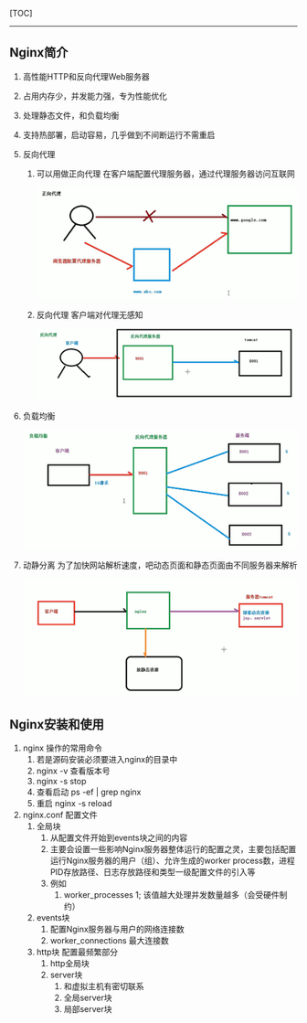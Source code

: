 [TOC]

------

## Nginx简介

1. 高性能HTTP和反向代理Web服务器

2. 占用内存少，并发能力强，专为性能优化

3. 处理静态文件，和负载均衡

4. 支持热部署，启动容易，几乎做到不间断运行不需重启

5. 反向代理

   1. 可以用做正向代理 在客户端配置代理服务器，通过代理服务器访问互联网

      ![image-20220610174422112](Nginx.assets/image-20220610174422112.png)

   2. 反向代理 客户端对代理无感知

      ![image-20220610174814373](Nginx.assets/image-20220610174814373.png)

6. 负载均衡

   ![image-20220610175424764](Nginx.assets/image-20220610175424764.png)

7. 动静分离 为了加快网站解析速度，吧动态页面和静态页面由不同服务器来解析

   ![image-20220610175912832](Nginx.assets/image-20220610175912832.png)

## Nginx安装和使用

1. nginx 操作的常用命令
   1. 若是源码安装必须要进入nginx的目录中
   2. nginx -v 查看版本号
   3. nginx -s stop
   4. 查看启动 ps -ef | grep nginx
   5. 重启 nginx -s reload
2. nginx.conf 配置文件
   1. 全局块
      1. 从配置文件开始到events块之间的内容
      2. 主要会设置一些影响Nginx服务器整体运行的配置之灵，主要包括配置运行Nginx服务器的用户（组）、允许生成的worker process数，进程PID存放路径、日志存放路径和类型一级配置文件的引入等
      3. 例如
         1. worker_processes 1; 该值越大处理并发数量越多（会受硬件制约）
   2. events块
      1. 配置Nginx服务器与用户的网络连接数
      2. worker_connections 最大连接数
   3. http块 配置最频繁部分
      1. http全局块
      2. server块
         1. 和虚拟主机有密切联系
         2. 全局server块
         3. 局部server块

